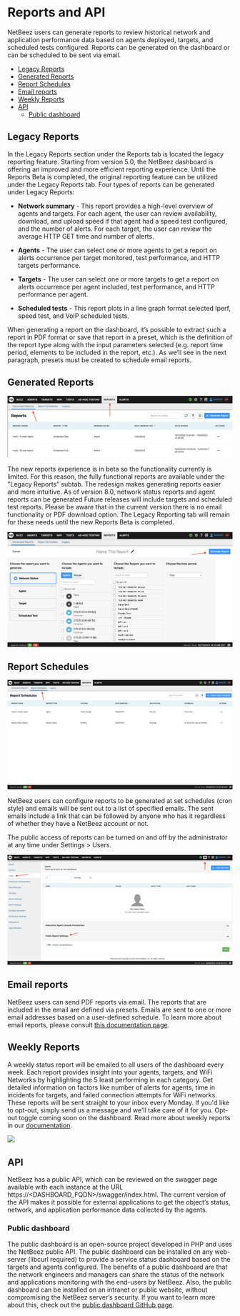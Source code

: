 # Reports and API

NetBeez users can generate reports to review historical network and application performance data based on agents deployed, targets, and scheduled tests configured. Reports can be generated on the dashboard or can be scheduled to be sent via email. 

- [Legacy Reports](#legacy-reports)
- [Generated Reports](#generated-reports)
- [Report Schedules](#report-schedules)
- [Email reports](#email-reports)
- [Weekly Reports](#weekly-reports)
- [API](#api)
	- [Public dashboard](#public-dashboard)
## Legacy Reports

In the Legacy Reports section under the Reports tab is located the legacy reporting feature. Starting from version 5.0, the NetBeez dashboard is offering an improved and more efficient reporting experience. Until the Reports Beta is completed, the original reporting feature can be utilized under the Legacy Reports tab. Four types of reports can be generated under Legacy Reports:

- **Network summary** - This report provides a high-level overview of agents and targets. For each agent, the user can review availability, download, and upload speed if that agent had a speed test configured, and the number of alerts. For each target, the user can review the average HTTP GET time and number of alerts.
    
- **Agents** - The user can select one or more agents to get a report on alerts occurrence per target monitored, test performance, and HTTP targets performance.
    
- **Targets** - The user can select one or more targets to get a report on alerts occurrence per agent included, test performance, and HTTP performance per agent.
    
- **Scheduled tests** - This report plots in a line graph format selected Iperf, speed test, and VoIP scheduled tests.
    

When generating a report on the dashboard, it’s possible to extract such a report in PDF format or save that report in a preset, which is the definition of the report type along with the input parameters selected (e.g. report time period, elements to be included in the report, etc.). As we’ll see in the next paragraph, presets must be created to schedule email reports.

## Generated Reports

![](assets/generated-reports.png)

The new reports experience is in beta so the functionality currently is limited. For this reason, the fully functional reports are available under the "Legacy Reports” subtab. The redesign makes generating reports easier and more intuitive. As of version 8.0, network status reports and agent reports can be generated Future releases will include targets and scheduled test reports. Please be aware that in the current version there is no email functionality or PDF download option. The Legacy Reporting tab will remain for these needs until the new Reports Beta is completed.

![](assets/generate-report.png)

## Report Schedules

![](assets/report-schedules.png)

NetBeez users can configure reports to be generated at set schedules (cron style) and emails will be sent out to a list of specified emails. The sent emails include a link that can be followed by anyone who has it regardless of whether they have a NetBeez account or not.

The public access of reports can be turned on and off by the administrator at any time under Settings > Users.

![](assets/users-public-report.png)

## Email reports

NetBeez users can send PDF reports via email. The reports that are included in the email are defined via presets. Emails are sent to one or more email addresses based on a user-defined schedule. To learn more about email reports, please consult [this documentation page](https://netbeez.zendesk.com/hc/en-us/articles/115003340066-Email-Reports).

## Weekly Reports

A weekly status report will be emailed to all users of the dashboard every week. Each report provides insight into your agents, targets, and WiFi Networks by highlighting the 5 least performing in each category. Get detailed information on factors like number of alerts for agents, time in incidents for targets, and failed connection attempts for WiFi networks. These reports will be sent straight to your inbox every Monday. If you'd like to opt-out, simply send us a message and we'll take care of it for you. Opt-out toggle coming soon on the dashboard. Read more about weekly reports in our [documentation](https://netbeez.zendesk.com/hc/en-us/articles/13074584292877-Weekly-Reports).

![](assets/weekly-status-report.png)

## API

NetBeez has a public API, which can be reviewed on the swagger page available with each instance at the URL https://<DASHBOARD_FQDN>/swagger/index.html. The current version of the API makes it possible for external applications to get the object’s status, network, and application performance data collected by the agents.

### Public dashboard

The public dashboard is an open-source project developed in PHP and uses the NetBeez public API. The public dashboard can be installed on any web-server (libcurl required) to provide a service status dashboard based on the targets and agents configured. The benefits of a public dashboard are that the network engineers and managers can share the status of the network and applications monitoring with the end-users by NetBeez. Also, the public dashboard can be installed on an intranet or public website, without compromising the NetBeez server’s security. If you want to learn more about this, check out the [public dashboard GitHub page](https://github.com/netbeez/public-dashboard).
